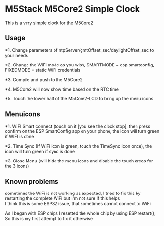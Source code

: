 # M5Stack M5Core2 Simple Clock

This is a very simple clock for the M5Core2

## Usage 

*1. Change parameters of ntpServer/gmtOffset_sec/daylightOffset_sec to your needs  

*2. Change the WiFi mode as you wish, SMARTMODE = esp smartconfig, FIXEDMODE = static WiFi credentials  

*3. Compile and push to the M5Core2  

*4. M5Core2 will now show time based on the RTC time  

*5. Touch the lower half of the M5Core2-LCD to bring up the menu icons  

## Menuicons 

*1. WIFI Smart connect (touch on it [you see the clock stop], then press confirm on the ESP SmartConfig app on your phone, the icon will turn green if WIFI is done  

*2. Time Sync (If WiFi icon is green, touch the TimeSync icon once), the icon will turn green if sync is done  

*3. Close Menu (will hide the menu icons and disable the touch areas for the 3 icons)  

## Known problems 

sometimes the WiFi is not working as expected, I tried to fix this by  
restarting the complete WiFi but I'm not sure if this helps  
I think this is some ESP32 issue, that sometimes cannot connect to WiFi  
  
As I began with ESP chips I resetted the whole chip by using ESP.restart();  
So this is my first attempt to fix it otherwise  
